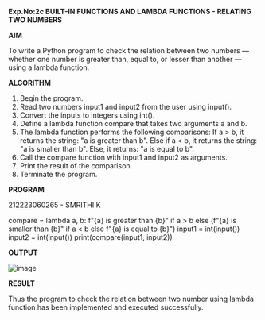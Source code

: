 **Exp.No:2c
BUILT-IN FUNCTIONS AND LAMBDA FUNCTIONS - RELATING TWO NUMBERS**

**AIM** 

To write a Python program to check the relation between two numbers — whether one number is greater than, equal to, or lesser than another — using a lambda function.


**ALGORITHM**

1. Begin the program.
2. Read two numbers input1 and input2 from the user using input().
3. Convert the inputs to integers using int().
4. Define a lambda function compare that takes two arguments a and b.
5. The lambda function performs the following comparisons:
   If a > b, it returns the string: "a is greater than b".
   Else if a < b, it returns the string: "a is smaller than b".
   Else, it returns: "a is equal to b".
6. Call the compare function with input1 and input2 as arguments.
7. Print the result of the comparison.
8. Terminate the program.


**PROGRAM**

212223060265 - SMRITHI K

compare = lambda a, b: f"{a} is greater than {b}" if a > b else (f"{a} is smaller than {b}" if a < b else f"{a} is equal to {b}")
input1 = int(input())
input2 = int(input())
print(compare(input1, input2))


**OUTPUT**

![image](https://github.com/user-attachments/assets/355eee40-cf4e-4640-ab69-aa903c2d98c7)


**RESULT**

Thus the program to check the relation between two number using lambda function has been implemented and executed successfully.


